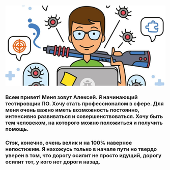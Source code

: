 ![Hi there](media/200502_164248_6001.jpg)

### Всем привет! Меня зовут Алексей. Я начинающий тестировщик ПО. Хочу стать профессионалом в сфере. Для меня очень важно иметь возможность постоянно, интенсивно развиваться и совершенствоваться. Хочу быть тем человеком, на которого можно положиться и получить помощь. 

### Стэк, конечно, очень велик и на 100% наверное непостижим. Я нахожусь только в начале пути но твердо уверен в том, что дорогу осилит не просто идущий, дорогу осилит тот, у кого нет дороги назад.
